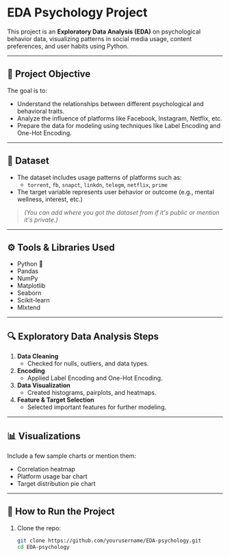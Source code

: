 # EDA Psychology Project

This project is an **Exploratory Data Analysis (EDA)** on psychological behavior data, visualizing patterns in social media usage, content preferences, and user habits using Python.

---

## 📌 Project Objective

The goal is to:
- Understand the relationships between different psychological and behavioral traits.
- Analyze the influence of platforms like Facebook, Instagram, Netflix, etc.
- Prepare the data for modeling using techniques like Label Encoding and One-Hot Encoding.

---

## 📁 Dataset

- The dataset includes usage patterns of platforms such as:
  - `torrent`, `fb`, `snapct`, `linkdn`, `telegm`, `netflix`, `prime`
- The target variable represents user behavior or outcome (e.g., mental wellness, interest, etc.)

> *(You can add where you got the dataset from if it's public or mention it's private.)*

---

## ⚙️ Tools & Libraries Used

- Python 🐍
- Pandas
- NumPy
- Matplotlib
- Seaborn
- Scikit-learn
- Mlxtend

---

## 🔍 Exploratory Data Analysis Steps

1. **Data Cleaning**
   - Checked for nulls, outliers, and data types.
2. **Encoding**
   - Applied Label Encoding and One-Hot Encoding.
3. **Data Visualization**
   - Created histograms, pairplots, and heatmaps.
4. **Feature & Target Selection**
   - Selected important features for further modeling.

---

## 📊 Visualizations

Include a few sample charts or mention them:
- Correlation heatmap
- Platform usage bar chart
- Target distribution pie chart

---

## 🚀 How to Run the Project

1. Clone the repo:
   ```bash
   git clone https://github.com/yourusername/EDA-psychology.git
   cd EDA-psychology


